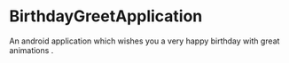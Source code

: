 # BirthdayGreetApplication
An android application which wishes you a very happy birthday with great animations .
